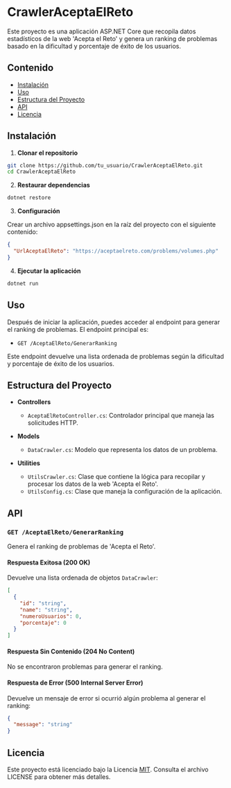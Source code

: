 # CrawlerAceptaElReto

Este proyecto es una aplicación ASP.NET Core que recopila datos estadísticos de la web 'Acepta el Reto' y genera un ranking de problemas basado en la dificultad y porcentaje de éxito de los usuarios.

## Contenido

- [Instalación](#instalación)
- [Uso](#uso)
- [Estructura del Proyecto](#estructura-del-proyecto)
- [API](#api)
- [Licencia](#licencia)

## Instalación

1. **Clonar el repositorio**

  ```bash
  git clone https://github.com/tu_usuario/CrawlerAceptaElReto.git
  cd CrawlerAceptaElReto
  ```
   
2. **Restaurar dependencias**

  ```bash
  dotnet restore
  ```

3. **Configuración**

Crear un archivo appsettings.json en la raíz del proyecto con el siguiente contenido:
  
  ```json    
  {
    "UrlAceptaElReto": "https://aceptaelreto.com/problems/volumes.php"
  }    
  ```

4. **Ejecutar la aplicación**

  ```bash
  dotnet run
  ```

## Uso

Después de iniciar la aplicación, puedes acceder al endpoint para generar el ranking de problemas. El endpoint principal es:

- `GET /AceptaElReto/GenerarRanking`

Este endpoint devuelve una lista ordenada de problemas según la dificultad y porcentaje de éxito de los usuarios.

## Estructura del Proyecto

- **Controllers**
  - `AceptaElRetoController.cs`: Controlador principal que maneja las solicitudes HTTP.

- **Models**
  - `DataCrawler.cs`: Modelo que representa los datos de un problema.

- **Utilities**
  - `UtilsCrawler.cs`: Clase que contiene la lógica para recopilar y procesar los datos de la web 'Acepta el Reto'.
  - `UtilsConfig.cs`: Clase que maneja la configuración de la aplicación.

## API

### `GET /AceptaElReto/GenerarRanking`

Genera el ranking de problemas de 'Acepta el Reto'.

#### Respuesta Exitosa (200 OK)
Devuelve una lista ordenada de objetos `DataCrawler`:

```json
[
  {
    "id": "string",
    "name": "string",
    "numeroUsuarios": 0,
    "porcentaje": 0
  }
]
```

####  Respuesta Sin Contenido (204 No Content) 
No se encontraron problemas para generar el ranking.

####  Respuesta de Error (500 Internal Server Error)
Devuelve un mensaje de error si ocurrió algún problema al generar el ranking:

```json
{
  "message": "string"
}
```

## Licencia

Este proyecto está licenciado bajo la Licencia [MIT](https://github.com/skynette/real-estate/blob/main/LICENSE). Consulta el archivo LICENSE para obtener más detalles.

